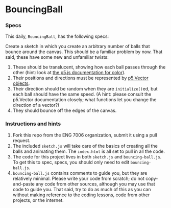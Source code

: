 # BouncingBall

### Specs
This daily, ```BouncingBall```, has the following specs:

Create a sketch in which you create an arbitrary number of balls that bounce around the canvas. This should be a familiar problem by now. That said, these have some new and unfamiliar twists:
1. These should be translucent, showing how each ball passes through the other (hint: look at [the p5.js documentation for color](http://p5js.org/reference/#group-Color)).
2. Their positions and directions must be represented by [p5.Vector objects](http://p5js.org/reference/#/p5.Vector).
3. Their direction should be random when they are ```initialize()```ed, but each ball should have the same speed. (A hint: please consult the p5.Vector documentation closely; what functions let you change the direction of a vector?)
4. They should bounce off the edges of the canvas.

### Instructions and hints
1. Fork this repo from the ENG 7006 organization, submit it using a pull request.
2. The included ```sketch.js``` will take care of the basics of creating all the balls and animating them. The ```index.html``` is all set to pull in all the code.
3. The code for this project lives in both ```sketch.js``` and ```bouncing-ball.js```. To get this to spec, specs, you should only need to edit ```bouncing-ball.js```.
4. ```bouncing-ball.js``` contains comments to guide you, but they are relatively minimal. Please write your code from scratch; do not copy-and-paste any code from other sources, although you may use that code to guide you. That said, try to do as much of this as you can without making reference to the coding lessons, code from other projects, or the internet.
